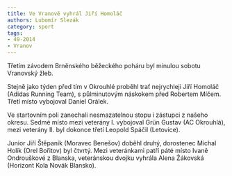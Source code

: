 ```yaml
---
title: Ve Vranově vyhrál Jiří Homoláč
authors: Lubomír Slezák
category: sport
tags: 
- 49-2014
- Vranov
---
```

Třetím závodem Brněnského běžeckého poháru byl minulou sobotu Vranovský žleb.

Stejně jako týden před tím v Okrouhlé proběhl trať nejrychleji Jiří Homoláč (Adidas Running Team), s půlminutovým náskokem před Robertem Míčem. Třetí místo vybojoval Daniel Orálek.

Ve startovním poli zanechali nesmazatelnou stopu i zástupci z našeho okresu. Sedmé místo mezi veterány I. vybojoval Grün Gustav (AC Okrouhlá), mezi veterány II. byl dokonce třetí Leopold Spáčil (Letovice).

Junior Jiří Štěpaník (Moravec Benešov) doběhl druhý, dorostenec Michal Holík (Orel Bořitov) byl čtvrtý. Mezi veteránkami patří páté místo Ivaně Ondrouškové z Blanska, veteránskou dvojku vyhrála Alena Žákovská (Horizont Kola Novák Blansko).



